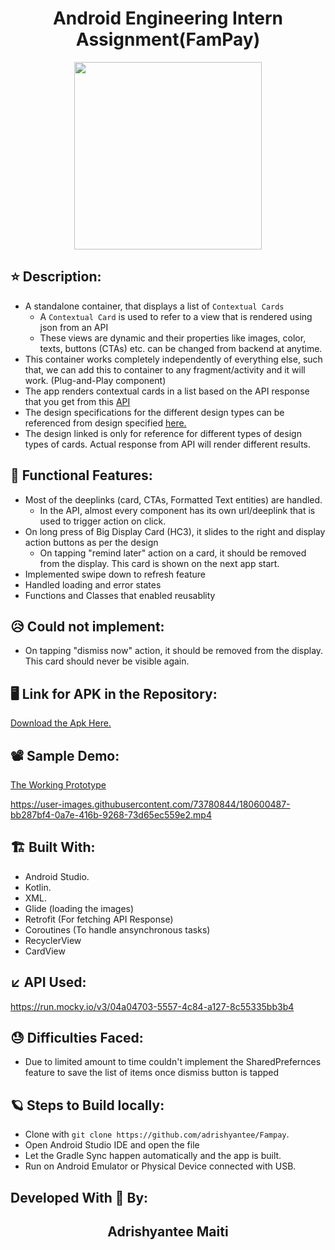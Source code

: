 <h1 align="center">Android Engineering Intern Assignment(FamPay)</h1>

<p align="center">
<img src="https://user-images.githubusercontent.com/54114888/124321900-16460200-db9c-11eb-96da-2c0c35254343.png" width ="300" >
</p>

##  ⭐ Description:

- A standalone container, that displays a list of `Contextual Cards`
    - A `Contextual Card` is used to refer to a view that is rendered using json from an API
    - These views are dynamic and their properties like images, color, texts, buttons (CTAs) etc. can be changed from backend at anytime.
- This container works completely independently of everything else, such that, we can add this to container to any fragment/activity and it will work. (Plug-and-Play component)
- The app renders contextual cards in a list based on the API response that you get from this [API](https://run.mocky.io/v3/04a04703-5557-4c84-a127-8c55335bb3b4)
- The design specifications for the different design types can be referenced from design specified [here.](https://www.figma.com/file/AvK2BRGwMTv4kQab5ymJ0K/AAL3-Android-assignment-Design-Specs) 
- The design linked is only for reference for different types of design types of cards. Actual response from API will render different results.

## 🚀 Functional Features:

- Most of the deeplinks (card, CTAs, Formatted Text entities) are handled.
    - In the API, almost every component has its own url/deeplink that is used to trigger action on click.
- On long press of Big Display Card (HC3), it slides to the right and display action buttons as per the design
    - On tapping "remind later" action on a card, it should be removed from the display. This card is shown on the next app start.
- Implemented swipe down to refresh feature
- Handled loading and error states
- Functions and Classes that enabled reusablity

## 😥 Could not implement:
- On tapping "dismiss now" action, it should be removed from the display. This card should never be visible again.

## 🖥️ Link for APK in the Repository:
[Download the Apk Here.](https://github.com/adrishyantee/Fampay/blob/main/AppDemo/App.apk)

## 📽 Sample Demo:
[The Working Prototype](https://github.com/adrishyantee/Fampay/blob/main/AppDemo/App.mp4)


https://user-images.githubusercontent.com/73780844/180600487-bb287bf4-0a7e-416b-9268-73d65ec559e2.mp4


## 🏗 Built With:
- Android Studio.
- Kotlin.
- XML.
- Glide (loading the images)
- Retrofit (For fetching API Response)
- Coroutines (To handle ansynchronous tasks)
- RecyclerView
- CardView

## ↙️ API Used:
https://run.mocky.io/v3/04a04703-5557-4c84-a127-8c55335bb3b4

## 😓 Difficulties Faced:
- Due to limited amount to time couldn't implement the SharedPrefernces feature to save the list of items once dismiss button is tapped

## 🪐 Steps to Build locally:
- Clone with `git clone https://github.com/adrishyantee/Fampay`.
- Open Android Studio IDE and open the file
- Let the Gradle Sync happen automatically and the app is built.
- Run on Android Emulator or Physical Device connected with USB.

## Developed With 💖 By:
<h2 align="center">Adrishyantee Maiti</h2>
